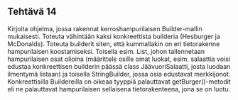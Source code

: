 ## Tehtävä 14

Kirjoita ohjelma, jossa rakennat kerroshampurilaisen Builder-mallin mukaisesti. Toteuta vähintään kaksi konkreettista builderia (Hesburger ja McDonalds). Toteuta builderit siten, että kummallakin on eri tietorakenne hampurilaisen koostamiseksi. Toisella esim. List, johon tallennetaan hampurilaisen osat olioina (määrittele osille omat luokat, esim. salaattia voisi edustaa konkreettisen builderin päässä class JäävuoriSalaatti, josta luodaan ilmentymä listaan) ja toisella StringBuilder, jossa osia edustavat merkkijonot. Konkreettisilla Buildereilla on oikeaa tyyppiä palauttavat getBurger()-metodit eli ne palauttavat hampurilaisen sellaisena tietorakenteena, jona se on luotu. 